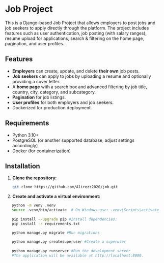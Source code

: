 # Job Project

This is a Django-based Job Project that allows employers to post jobs and job seekers to apply directly through the platform. The project includes features such as user authentication, job posting (with salary ranges), resume upload for applications, search & filtering on the home page, pagination, and user profiles.

## Features

- **Employers** can create, update, and delete **their own** job posts.
- **Job seekers** can apply to jobs by uploading a resume and optionally providing a cover letter.
- A **home page** with a search box and advanced filtering by job title, country, city, category, and subcategory.
- **Pagination** for job listings.
- **User profiles** for both employers and job seekers.
- Dockerized for production deployment.

## Requirements

- Python 3.10+
- PostgreSQL (or another supported database; adjust settings accordingly)
- Docker (for containerization)

## Installation

1. **Clone the repository:**

   ```bash
   git clone https://github.com/Alirezz2020/job.git
2. **Create and activate a virtual environment:**
```bash
   python -m venv .venv
   source .venv/bin/activate  # On Windows use: .venv\Scripts\activate
   
   pip install --upgrade pip #Install dependencies:
   pip install -r requirements.txt

   python manage.py migrate #Run migrations
   
   python manage.py createsuperuser #Create a superuser
   
   python manage.py runserver #Run the development server
   #The application will be available at http://localhost:8000.


   
   

   

